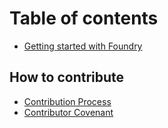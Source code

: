 # Table of contents

* [Getting started with Foundry](README.md)
  
## How to contribute
* [Contribution Process](contributing.md)
* [Contributor Covenant](code_of_conduct.md)

